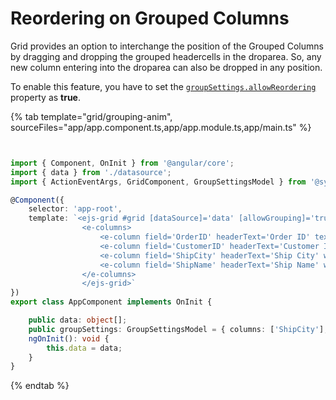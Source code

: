 # Reordering on Grouped Columns

Grid provides an option to interchange the position of the Grouped Columns by dragging and dropping the grouped headercells in the droparea. So, any new column entering into the droparea can also be dropped in any position.

To enable this feature, you have to set the [`groupSettings.allowReordering`](../../api/grid/groupSettings/#allowReordering) property as **true**.

{% tab template="grid/grouping-anim", sourceFiles="app/app.component.ts,app/app.module.ts,app/main.ts" %}

```typescript


import { Component, OnInit } from '@angular/core';
import { data } from './datasource';
import { ActionEventArgs, GridComponent, GroupSettingsModel } from '@syncfusion/ej2-angular-grids';

@Component({
    selector: 'app-root',
    template: `<ejs-grid #grid [dataSource]='data' [allowGrouping]='true' [groupSettings]='groupSettings' height='260px'>
                <e-columns>
                    <e-column field='OrderID' headerText='Order ID' textAlign='Right' width=120></e-column>
                    <e-column field='CustomerID' headerText='Customer ID' width=150></e-column>
                    <e-column field='ShipCity' headerText='Ship City' width=150></e-column>
                    <e-column field='ShipName' headerText='Ship Name' width=150></e-column>
                </e-columns>
                </ejs-grid>`
})
export class AppComponent implements OnInit {

    public data: object[];
    public groupSettings: GroupSettingsModel = { columns: ['ShipCity'], allowReordering: true };
    ngOnInit(): void {
        this.data = data;
    }
}

```

{% endtab %}